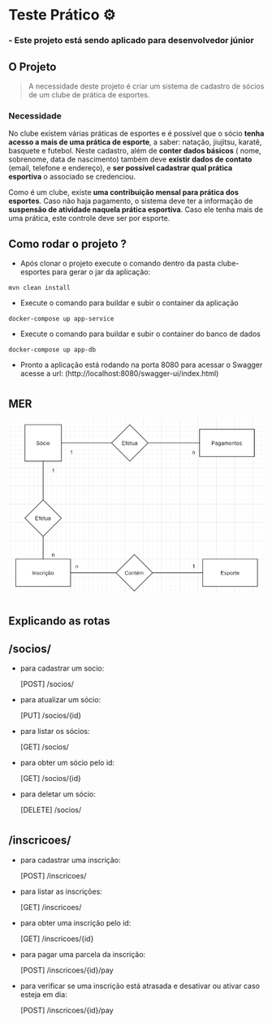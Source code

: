 # Teste Prático ⚙️

### - Este projeto está sendo aplicado para desenvolvedor júnior

## O Projeto
>A necessidade deste projeto é criar um sistema de cadastro de sócios de um clube de prática de esportes.
### Necessidade
No clube existem várias práticas de esportes e é possível que o sócio **tenha acesso a mais de uma prática de esporte**, a saber: natação, jiujitsu, karatê, basquete e futebol.
Neste cadastro, além de **conter dados básicos** ( nome, sobrenome, data de nascimento) também deve **existir dados de contato** (email, telefone e endereço), e **ser possível cadastrar qual prática esportiva** o associado se credenciou.

Como é um clube, existe **uma contribuição mensal para prática dos esportes**. Caso não haja pagamento, o sistema deve ter a informação de **suspensão de atividade naquela prática esportiva**. Caso ele tenha mais de uma prática, este controle deve ser por esporte.


## Como rodar o projeto ?

 * Após clonar o projeto execute o comando dentro da pasta clube-esportes para gerar o jar da aplicação: 
 ```
 mvn clean install 
```

* Execute o comando para buildar e subir o container da aplicação
```
docker-compose up app-service
```

* Execute o comando para buildar e subir o container do banco de dados
```
docker-compose up app-db
```

  * Pronto a aplicação está rodando na porta 8080 para acessar o Swagger acesse a url: (http://localhost:8080/swagger-ui/index.html) 

#
## MER
![mer](/resources/mer.png)
#

## Explicando as rotas

## /socios/

* para cadastrar um socio:

    [POST] /socios/
* para atualizar um sócio:
    
    [PUT] /socios/{id}
* para listar os sócios:
    
    [GET] /socios/
* para obter um sócio pelo id:
    
    [GET] /socios/{id}
* para deletar um sócio:
    
    [DELETE] /socios/

#
## /inscricoes/

* para cadastrar uma inscrição:

    [POST] /inscricoes/
* para listar as inscrições:
    
    [GET] /inscricoes/
* para obter uma inscrição pelo id:
    
    [GET] /inscricoes/{id}
* para pagar uma parcela da inscrição:
    
    [POST] /inscricoes/{id}/pay
* para verificar se uma inscrição está atrasada e desativar ou ativar caso esteja em dia:
    
    [POST] /inscricoes/{id}/pay

